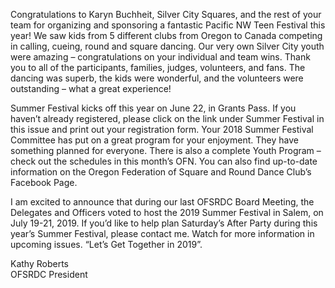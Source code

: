 Congratulations to Karyn Buchheit, Silver City Squares, and the rest of your team for organizing and sponsoring a fantastic Pacific NW Teen Festival this year! We saw kids from 5 different clubs from Oregon to Canada competing in calling, cueing, round and square dancing.  Our very own Silver City youth were amazing – congratulations on your individual and team wins.  Thank you to all of the participants, families, judges, volunteers, and fans.  The dancing was superb, the kids were wonderful, and the volunteers were outstanding – what a great experience! 

Summer Festival kicks off this year on June 22, in Grants Pass.  If you haven’t already registered, please click on the link under Summer Festival in this issue and print out your registration form.  Your 2018 Summer Festival Committee has put on a great program for your enjoyment.  They have something planned for everyone.  There is also a complete Youth Program – check out the schedules in this month’s OFN.  You can also find up-to-date information on the Oregon Federation of Square and Round Dance Club’s Facebook Page.

I am excited to announce that during our last OFSRDC Board Meeting, the Delegates and Officers voted to host the 2019 Summer Festival in Salem, on July 19-21, 2019.  If you’d like to help plan Saturday’s After Party during this year’s Summer Festival, please contact me. Watch for more information in upcoming issues. “Let’s Get Together in 2019”.  

Kathy Roberts   
OFSRDC President
